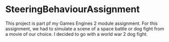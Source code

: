 # SteeringBehaviourAssignment
This project is part pf my Games Engines 2 module assignment. For this assignment, we had to simulate a scene of a space battle or dog fight from a movie of our choice. I decided to go with a world war 2 dog fight.  
